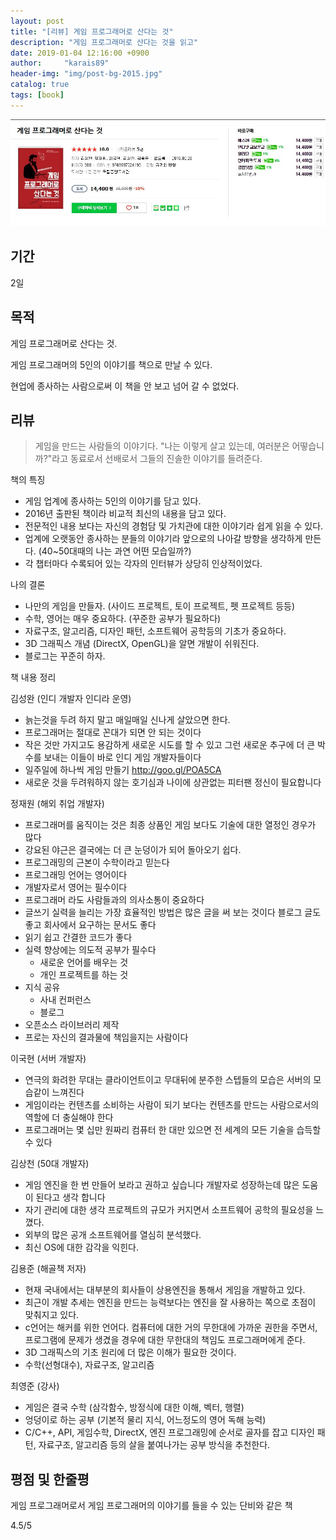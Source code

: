 ```yaml
---
layout: post
title: "[리뷰] 게임 프로그래머로 산다는 것"
description: "게임 프로그래머로 산다는 것을 읽고"
date: 2019-01-04 12:16:00 +0900
author:     "karais89"
header-img: "img/post-bg-2015.jpg"
catalog: true
tags: [book]
---
```


![book image](/img/in-post/book/25.jpg)

## 기간

2일

## 목적

게임 프로그래머로 산다는 것.

게임 프로그래머의 5인의 이야기를 책으로 만날 수 있다.

현업에 종사하는 사람으로써 이 책을 안 보고 넘어 갈 수 없었다.

## 리뷰

> 게임을 만드는 사람들의 이야기다. "나는 이렇게 살고 있는데, 여러분은 어떻습니까?"라고 동료로서 선배로서 그들의 진솔한 이야기를 들려준다.

책의 특징
- 게임 업계에 종사하는 5인의 이야기를 담고 있다.
- 2016년 출판된 책이라 비교적 최신의 내용을 담고 있다.
- 전문적인 내용 보다는 자신의 경험담 및 가치관에 대한 이야기라 쉽게 읽을 수 있다.
- 업계에 오랫동안 종사하는 분들의 이야기라 앞으로의 나아갈 방향을 생각하게 만든다. (40~50대때의 나는 과연 어떤 모습일까?)
- 각 챕터마다 수록되어 있는 각자의 인터뷰가 상당히 인상적이었다.

나의 결론
- 나만의 게임을 만들자. (사이드 프로젝트, 토이 프로젝트, 펫 프로젝트 등등)
- 수학, 영어는 매우 중요하다. (꾸준한 공부가 필요하다)
- 자료구조, 알고리즘, 디자인 패턴, 소프트웨어 공학등의 기초가 중요하다.
- 3D 그래픽스 개념 (DirectX, OpenGL)을 알면 개발이 쉬워진다.
- 블로그는 꾸준히 하자.

책 내용 정리

김성완 (인디 개발자 인디라 운영)
- 늙는것을 두려 하지 말고 매일매일 신나게 살았으면 한다.
- 프로그래머는 절대로 꼰대가 되면 안 되는 것이다
- 작은 것만 가지고도  용감하게 새로운 시도를 할 수 있고 그런 새로운 추구에 더 큰 박수를 보내는 이들이 바로 인디 게임 개발자들이다
- 일주일에 하나씩 게임 만들기 http://goo.gl/POA5CA
- 새로운 것을 두려워하지 않는 호기심과 나이에 상관없는 피터팬 정신이 필요합니다

정재원 (해외 취업 개발자)
- 프로그래머를 움직이는 것은 최종 상품인 게임 보다도 기술에 대한 열정인 경우가 많다
- 강요된 야근은 결국에는 더 큰 눈덩이가 되어 돌아오기 쉽다.
- 프로그래밍의 근본이 수학이라고 믿는다
- 프로그래밍 언어는 영어이다
- 개발자로서 영어는 필수이다
- 프로그래머 라도 사람들과의 의사소통이 중요하다
- 글쓰기 실력을 늘리는 가장 효율적인 방법은 많은 글을 써 보는 것이다 블로그 글도 좋고 회사에서 요구하는 문서도 좋다
- 읽기 쉽고 간결한 코드가 좋다
- 실력 향상에는 의도적 공부가 필수다
    - 새로운 언어를 배우는 것
    - 개인 프로젝트를 하는 것
- 지식 공유
    - 사내 컨퍼런스
    - 블로그
- 오픈소스 라이브러리 제작
- 프로는 자신의 결과물에 책임을지는 사람이다

이국현 (서버 개발자)
- 연극의 화려한 무대는 클라이언트이고 무대뒤에 분주한 스텝들의 모습은 서버의 모습같이 느껴진다
- 게임이라는 컨텐츠를 소비하는 사람이 되기 보다는 컨텐츠를 만드는 사람으로서의 역할에 더 충실해야 한다
- 프로그래머는 몇 십만 원짜리 컴퓨터 한 대만 있으면 전 세계의 모든 기술을 습득할 수 있다

김상천 (50대 개발자)
- 게임 엔진을 한 번 만들어 보라고 권하고 싶습니다 개발자로 성장하는데 많은 도움이 된다고 생각 합니다
- 자기 관리에 대한 생각 프로젝트의 규모가 커지면서 소프트웨어 공학의 필요성을 느꼈다.
- 외부의 많은 공개 소프트웨어를 열심히 분석했다.
- 최신 OS에 대한 감각을 익힌다.

김용준 (해골책 저자)
- 현재 국내에서는 대부분의 회사들이 상용엔진을 통해서 게임을 개발하고 있다.
- 최근이 개발 추세는 엔진을 만드는 능력보다는 엔진을 잘 사용하는 쪽으로 초점이 맞춰지고 있다.
- c언어는 해커를 위한 언어다. 컴퓨터에 대한 거의 무한대에 가까운 권한을 주면서, 프로그램에 문제가 생겼을 경우에 대한 무한대의 책임도 프로그래머에게 준다.
- 3D 그래픽스의 기초 원리에 더 많은 이해가 필요한 것이다.
- 수학(선형대수), 자료구조, 알고리즘

최영준 (강사)
- 게임은 결국 수학 (삼각함수, 방정식에 대한 이해, 벡터, 행렬)
- 엉덩이로 하는 공부 (기본적 물리 지식, 어느정도의 영어 독해 능력)
- C/C++, API, 게임수학, DirectX, 엔진 프로그래밍에 순서로 골자를 잡고 디자인 패턴, 자료구조, 알고리즘 등의 살을 붙여나가는 공부 방식을 추천한다.

## 평점 및 한줄평

게임 프로그래머로서 게임 프로그래머의 이야기를 들을 수 있는 단비와 같은 책

4.5/5